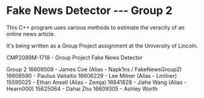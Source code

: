# Fake News Detector --- Group 2

This C++ program uses various methods to estimate the veracity of an online news article.

It's being written as a Group Project assignment at the University of Lincoln.

CMP2089M-1718 - Group Project
Fake News Detector


Group 2
16609509 - James Coe (Alias - Napk1ns / FakeNewsGroup2)
16606590 - Paulius Vaitaitis
16606229 - Lee Milner (Alias - Lmilner)
15595025 - Ethan Ansell (Alias - Zemja)
16641828 - Jiahe Wang (Alias - Hearn000)
15625064 - Dahai Zhu
16609305 - Ashley Worth
